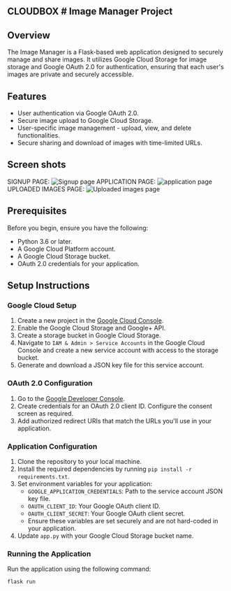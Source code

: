 ## CLOUDBOX # Image Manager Project 


## Overview
The Image Manager is a Flask-based web application designed to securely manage and share images. It utilizes Google Cloud Storage for image storage and Google OAuth 2.0 for authentication, ensuring that each user's images are private and securely accessible.

## Features
- User authentication via Google OAuth 2.0.
- Secure image upload to Google Cloud Storage.
- User-specific image management - upload, view, and delete functionalities.
- Secure sharing and download of images with time-limited URLs.
## Screen shots
SIGNUP PAGE:
![Signup page](https://github.com/prem465/ImageManager-Project/assets/63437492/383dd10f-d370-4590-935f-97f4643031ca)
APPLICATION PAGE:
![application page](https://github.com/prem465/ImageManager-Project/assets/63437492/d753aad6-c104-4899-8b4d-190fb3bd0ac4)
UPLOADED IMAGES PAGE:
![Uploaded images page](https://github.com/prem465/ImageManager-Project/assets/63437492/653cfe9a-8898-4ebc-b21f-5625e7b806a9)





## Prerequisites
Before you begin, ensure you have the following:
- Python 3.6 or later.
- A Google Cloud Platform account.
- A Google Cloud Storage bucket.
- OAuth 2.0 credentials for your application.

## Setup Instructions

### Google Cloud Setup
1. Create a new project in the [Google Cloud Console](https://console.cloud.google.com/).
2. Enable the Google Cloud Storage and Google+ API.
3. Create a storage bucket in Google Cloud Storage.
4. Navigate to `IAM & Admin > Service Accounts` in the Google Cloud Console and create a new service account with access to the storage bucket.
5. Generate and download a JSON key file for this service account.

### OAuth 2.0 Configuration
1. Go to the [Google Developer Console](https://console.developers.google.com/).
2. Create credentials for an OAuth 2.0 client ID. Configure the consent screen as required.
3. Add authorized redirect URIs that match the URLs you'll use in your application.

### Application Configuration
1. Clone the repository to your local machine.
2. Install the required dependencies by running `pip install -r requirements.txt`.
3. Set environment variables for your application:
   - `GOOGLE_APPLICATION_CREDENTIALS`: Path to the service account JSON key file.
   - `OAUTH_CLIENT_ID`: Your Google OAuth client ID.
   - `OAUTH_CLIENT_SECRET`: Your Google OAuth client secret.
   - Ensure these variables are set securely and are not hard-coded in your application.
4. Update `app.py` with your Google Cloud Storage bucket name.

### Running the Application
Run the application using the following command:
```sh
flask run

